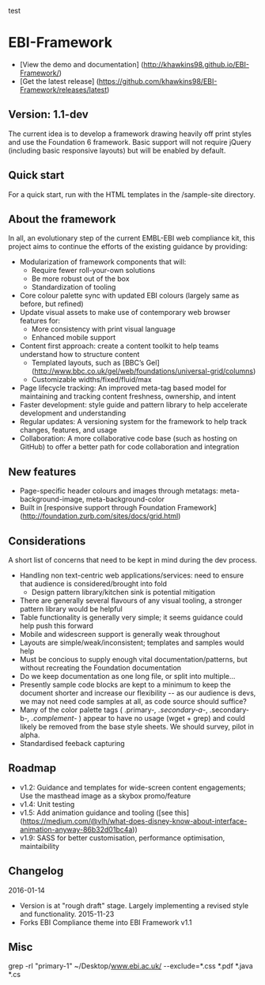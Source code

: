 test
# EBI-Framework

- [View the demo and documentation] (http://khawkins98.github.io/EBI-Framework/)
- [Get the latest release] (https://github.com/khawkins98/EBI-Framework/releases/latest)

## Version: 1.1-dev

The current idea is to develop a framework drawing heavily off print styles and use the Foundation 6 framework. Basic support will not require jQuery (including basic responsive layouts) but will be enabled by default.

## Quick start
For a quick start, run with the HTML templates in the /sample-site directory.

## About the framework
In all, an evolutionary step of the current EMBL-EBI web compliance kit, this project aims to continue the efforts of the existing guidance by providing:

- Modularization of framework components that will:
  - Require fewer roll-your-own solutions
  - Be more robust out of the box
  - Standardization of tooling
- Core colour palette sync with updated EBI colours (largely same as before, but refined)
- Update visual assets to make use of contemporary web browser features for:
  - More consistency with print visual language
  - Enhanced mobile support
- Content first approach: create a content toolkit to help teams understand how to structure content
  - Templated layouts, such as [BBC’s Gel] (http://www.bbc.co.uk/gel/web/foundations/universal-grid/columns)
  - Customizable widths/fixed/fluid/max
- Page lifecycle tracking: An improved meta-tag based model for maintaining and tracking content freshness, ownership, and intent
- Faster development: style guide and pattern library to help accelerate development and understanding
- Regular updates: A versioning system for the framework to help track changes, features, and usage
- Collaboration: A more collaborative code base (such as hosting on GitHub) to offer a better path for code collaboration and integration

## New features
- Page-specific header colours and images through metatags: meta-background-image, meta-background-color
- Built in [responsive support through Foundation Framework] (http://foundation.zurb.com/sites/docs/grid.html)


## Considerations
A short list of concerns that need to be kept in mind during the dev process.

- Handling non text-centric web applications/services: need to ensure that audience is considered/brought into fold
  - Design pattern library/kitchen sink is potential mitigation 
- There are generally several flavours of any visual tooling, a stronger pattern library would be helpful
- Table functionality is generally very simple; it seems guidance could help push this forward
- Mobile and widescreen support is generally weak throughout
- Layouts are simple/weak/inconsistent; templates and samples would help
- Must be concious to supply enough vital documentation/patterns, but without recreating the Foundation documentation
- Do we keep documentation as one long file, or split into multiple...
- Presently sample code blocks are kept to a minimum to keep the document shorter and increase our flexibility -- as our audience is devs, we may not need code samples at all, as code source should suffice?
- Many of the color palette tags ( .primary-*, .secondary-a-*, .secondary-b-*, .complement-* ) appear to have no usage (wget + grep) and could likely be removed from the base style sheets. We should survey, pilot in alpha.
- Standardised feeback capturing

## Roadmap
- v1.2: Guidance and templates for wide-screen content engagements;
        Use the masthead image as a skybox promo/feature
- v1.4: Unit testing
- v1.5: Add animation guidance and tooling ([see this] (https://medium.com/@vlh/what-does-disney-know-about-interface-animation-anyway-86b32d01bc4a))
- v1.9: SASS for better customisation, performance optimisation, maintaibility

## Changelog
2016-01-14
- Version is at "rough draft" stage. Largely implementing a revised style and functionality. 
2015-11-23
- Forks EBI Compliance theme into EBI Framework v1.1

## Misc

grep -rI "primary-1" ~/Desktop/www.ebi.ac.uk/ --exclude=*.css *.pdf *.java *.cs
